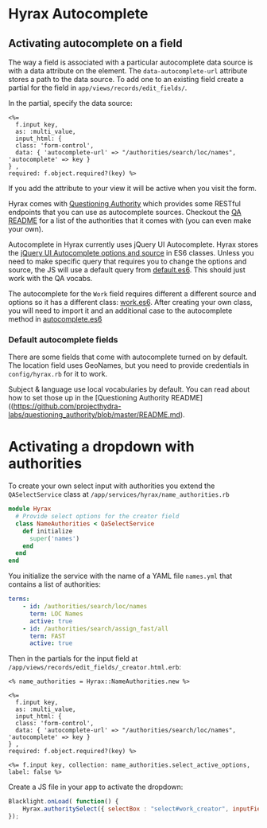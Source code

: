 # Hyrax Autocomplete

## Activating autocomplete on a field

The way a field is associated with a particular autocomplete data source is with a data attribute on the element. The `data-autocomplete-url` attribute stores a path to the data source. 
To add one to an existing field create a partial for the field in `app/views/records/edit_fields/`. 

In the partial, specify the data source: 

```erb
<%=
  f.input key,
  as: :multi_value,
  input_html: {
  class: 'form-control',
  data: { 'autocomplete-url' => "/authorities/search/loc/names",
'autocomplete' => key }
} ,
required: f.object.required?(key) %>
```
If you add the attribute to your view it will be active when you visit the form. 

Hyrax comes with [Questioning Authority](https://github.com/projecthydra-labs/questioning_authority) which provides some RESTful endpoints that you can use as autocomplete sources. Checkout the [QA README](https://github.com/projecthydra-labs/questioning_authority/blob/master/README.md) for a list of the authorities that it comes with (you can even make your own). 

Autocomplete in Hyrax currently uses jQuery UI Autocomplete. Hyrax stores the [jQuery UI Autocomplete options and 
source](http://jqueryui.com/autocomplete/#remote-jsonp) in ES6 classes. Unless you need to make specific query that requires you to change the options and source, the JS will use a default query from [default.es6](https://github.com/projecthydra-labs/hyrax/blob/master/app/assets/javascripts/hyrax/autocomplete/default.es6). This should just 
work with the QA vocabs. 

The autocomplete for the `Work` field requires different a different source and options so it has a different class: [work.es6](https://github.com/projecthydra-labs/hyrax/blob/master/app/assets/javascripts/hyrax/autocomplete/work.es6).
After creating your own class, you will need to import it and an additional case to the autocomplete method in [autocomplete.es6](https://github.com/projecthydra-labs/hyrax/blob/master/app/assets/javascripts/hyrax/autocomplete.es6)

### Default autocomplete fields

There are some fields that come with autocomplete turned on by default. The location field
uses GeoNames, but you need to provide credentials in `config/hyrax.rb` for it to work. 

Subject & language use local vocabularies by default. You can read about how to set those up 
in the [Questioning Authority README]((https://github.com/projecthydra-labs/questioning_authority/blob/master/README.md). 

# Activating a dropdown with authorities

To create your own select input with authorities you extend the `QASelectService` class at `/app/services/hyrax/name_authorities.rb`

```ruby
module Hyrax
  # Provide select options for the creator field
  class NameAuthorities < QaSelectService
    def initialize
      super('names')
    end
  end
end
```

You initialize the service with the name of a YAML file `names.yml` that contains a list of authorities:

```yaml
terms:
    - id: /authorities/search/loc/names
      term: LOC Names
      active: true
    - id: /authorities/search/assign_fast/all
      term: FAST
      active: true
```

Then in the partials for the input field at `/app/views/records/edit_fields/_creator.html.erb`:

```erb
<% name_authorities = Hyrax::NameAuthorities.new %>

<%=
  f.input key,
  as: :multi_value,
  input_html: {
  class: 'form-control',
  data: { 'autocomplete-url' => "/authorities/search/loc/names",
'autocomplete' => key }
} ,
required: f.object.required?(key) %>

<%= f.input key, collection: name_authorities.select_active_options, label: false %>
```
Create a JS file in your app to activate the dropdown:

```javascript
Blacklight.onLoad( function() {
	Hyrax.authoritySelect({ selectBox : "select#work_creator", inputField : "input.work_creator" });
});
```



